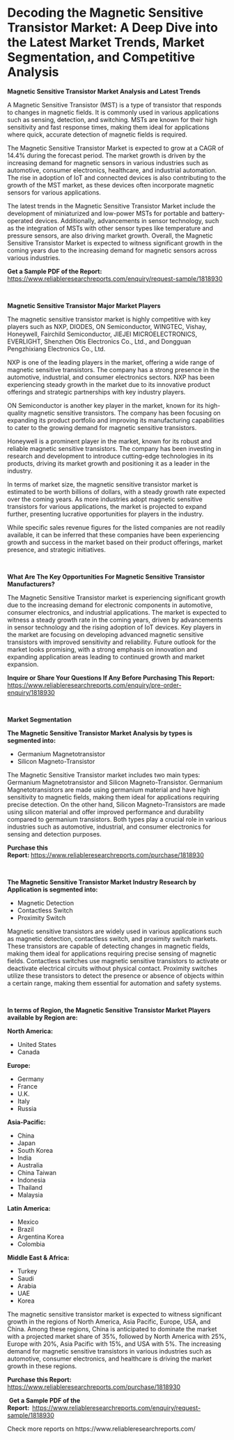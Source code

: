 <p><h1>Decoding the Magnetic Sensitive Transistor Market: A Deep Dive into the Latest Market Trends, Market Segmentation, and Competitive Analysis</h1></p><p><strong>Magnetic Sensitive Transistor Market Analysis and Latest Trends</strong></p>
<p><p>A Magnetic Sensitive Transistor (MST) is a type of transistor that responds to changes in magnetic fields. It is commonly used in various applications such as sensing, detection, and switching. MSTs are known for their high sensitivity and fast response times, making them ideal for applications where quick, accurate detection of magnetic fields is required.</p><p>The Magnetic Sensitive Transistor Market is expected to grow at a CAGR of 14.4% during the forecast period. The market growth is driven by the increasing demand for magnetic sensors in various industries such as automotive, consumer electronics, healthcare, and industrial automation. The rise in adoption of IoT and connected devices is also contributing to the growth of the MST market, as these devices often incorporate magnetic sensors for various applications.</p><p>The latest trends in the Magnetic Sensitive Transistor Market include the development of miniaturized and low-power MSTs for portable and battery-operated devices. Additionally, advancements in sensor technology, such as the integration of MSTs with other sensor types like temperature and pressure sensors, are also driving market growth. Overall, the Magnetic Sensitive Transistor Market is expected to witness significant growth in the coming years due to the increasing demand for magnetic sensors across various industries.</p></p>
<p><strong>Get a Sample PDF of the Report:&nbsp;</strong> <a href="https://www.reliableresearchreports.com/enquiry/request-sample/1818930">https://www.reliableresearchreports.com/enquiry/request-sample/1818930</a></p>
<p>&nbsp;</p>
<p><strong>Magnetic Sensitive Transistor Major Market Players</strong></p>
<p><p>The magnetic sensitive transistor market is highly competitive with key players such as NXP, DIODES, ON Semiconductor, WINGTEC, Vishay, Honeywell, Fairchild Semiconductor, JIEJEI MICROELECTRONICS, EVERLIGHT, Shenzhen Otis Electronics Co., Ltd., and Dongguan Pengzhixiang Electronics Co., Ltd.</p><p>NXP is one of the leading players in the market, offering a wide range of magnetic sensitive transistors. The company has a strong presence in the automotive, industrial, and consumer electronics sectors. NXP has been experiencing steady growth in the market due to its innovative product offerings and strategic partnerships with key industry players.</p><p>ON Semiconductor is another key player in the market, known for its high-quality magnetic sensitive transistors. The company has been focusing on expanding its product portfolio and improving its manufacturing capabilities to cater to the growing demand for magnetic sensitive transistors.</p><p>Honeywell is a prominent player in the market, known for its robust and reliable magnetic sensitive transistors. The company has been investing in research and development to introduce cutting-edge technologies in its products, driving its market growth and positioning it as a leader in the industry.</p><p>In terms of market size, the magnetic sensitive transistor market is estimated to be worth billions of dollars, with a steady growth rate expected over the coming years. As more industries adopt magnetic sensitive transistors for various applications, the market is projected to expand further, presenting lucrative opportunities for players in the industry.</p><p>While specific sales revenue figures for the listed companies are not readily available, it can be inferred that these companies have been experiencing growth and success in the market based on their product offerings, market presence, and strategic initiatives.</p></p>
<p>&nbsp;</p>
<p><strong>What Are The Key Opportunities For Magnetic Sensitive Transistor Manufacturers?</strong></p>
<p><p>The Magnetic Sensitive Transistor market is experiencing significant growth due to the increasing demand for electronic components in automotive, consumer electronics, and industrial applications. The market is expected to witness a steady growth rate in the coming years, driven by advancements in sensor technology and the rising adoption of IoT devices. Key players in the market are focusing on developing advanced magnetic sensitive transistors with improved sensitivity and reliability. Future outlook for the market looks promising, with a strong emphasis on innovation and expanding application areas leading to continued growth and market expansion.</p></p>
<p><strong>Inquire or Share Your Questions If Any Before Purchasing This Report:</strong> <a href="https://www.reliableresearchreports.com/enquiry/pre-order-enquiry/1818930">https://www.reliableresearchreports.com/enquiry/pre-order-enquiry/1818930</a></p>
<p>&nbsp;</p>
<p><strong>Market Segmentation</strong></p>
<p><strong>The Magnetic Sensitive Transistor Market Analysis by types is segmented into:</strong></p>
<p><ul><li>Germanium Magnetotransistor</li><li>Silicon Magneto-Transistor</li></ul></p>
<p><p>The Magnetic Sensitive Transistor market includes two main types: Germanium Magnetotransistor and Silicon Magneto-Transistor. Germanium Magnetotransistors are made using germanium material and have high sensitivity to magnetic fields, making them ideal for applications requiring precise detection. On the other hand, Silicon Magneto-Transistors are made using silicon material and offer improved performance and durability compared to germanium transistors. Both types play a crucial role in various industries such as automotive, industrial, and consumer electronics for sensing and detection purposes.</p></p>
<p><strong>Purchase this Report:&nbsp;</strong><a href="https://www.reliableresearchreports.com/purchase/1818930">https://www.reliableresearchreports.com/purchase/1818930</a></p>
<p>&nbsp;</p>
<p><strong>The Magnetic Sensitive Transistor Market Industry Research by Application is segmented into:</strong></p>
<p><ul><li>Magnetic Detection</li><li>Contactless Switch</li><li>Proximity Switch</li></ul></p>
<p><p>Magnetic sensitive transistors are widely used in various applications such as magnetic detection, contactless switch, and proximity switch markets. These transistors are capable of detecting changes in magnetic fields, making them ideal for applications requiring precise sensing of magnetic fields. Contactless switches use magnetic sensitive transistors to activate or deactivate electrical circuits without physical contact. Proximity switches utilize these transistors to detect the presence or absence of objects within a certain range, making them essential for automation and safety systems.</p></p>
<p>&nbsp;</p>
<p><strong>In terms of Region, the Magnetic Sensitive Transistor Market Players available by Region are:</strong></p>
<p>
    <p> <strong> North America: </strong>
        <ul>
            <li>United States</li>
            <li>Canada</li>
        </ul>
        </p> 
    <p> <strong> Europe: </strong>
        <ul>
            <li>Germany</li>
            <li>France</li>
            <li>U.K.</li>
            <li>Italy</li>
            <li>Russia</li>
        </ul>
        </p> 
    <p> <strong> Asia-Pacific: </strong>
        <ul>
            <li>China</li>
            <li>Japan</li>
            <li>South Korea</li>
            <li>India</li>
            <li>Australia</li>
            <li>China Taiwan</li>
            <li>Indonesia</li>
            <li>Thailand</li>
            <li>Malaysia</li>
        </ul>
        </p> 
    <p> <strong> Latin America: </strong>
        <ul>
            <li>Mexico</li>
            <li>Brazil</li>
            <li>Argentina Korea</li>
            <li>Colombia</li>
        </ul>
        </p> 
    <p> <strong> Middle East & Africa: </strong>
        <ul>
            <li>Turkey</li>
            <li>Saudi</li>
            <li>Arabia</li>
            <li>UAE</li>
            <li>Korea</li>
        </ul>
    </p>
    </p>
<p><p>The magnetic sensitive transistor market is expected to witness significant growth in the regions of North America, Asia Pacific, Europe, USA, and China. Among these regions, China is anticipated to dominate the market with a projected market share of 35%, followed by North America with 25%, Europe with 20%, Asia Pacific with 15%, and USA with 5%. The increasing demand for magnetic sensitive transistors in various industries such as automotive, consumer electronics, and healthcare is driving the market growth in these regions.</p></p>
<p><strong>Purchase this Report: </strong><a href="https://www.reliableresearchreports.com/purchase/1818930">https://www.reliableresearchreports.com/purchase/1818930</a></p>
<p>&nbsp;<strong>Get a Sample PDF of the Report:&nbsp;&nbsp;</strong><a href="https://www.reliableresearchreports.com/enquiry/request-sample/1818930">https://www.reliableresearchreports.com/enquiry/request-sample/1818930</a></p>
<p><strong></strong></p>
<p>Check more reports on https://www.reliableresearchreports.com/</p>
